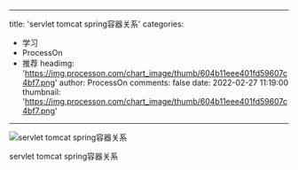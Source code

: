 
---
title: 'servlet tomcat spring容器关系'
categories: 
 - 学习
 - ProcessOn
 - 推荐
headimg: 'https://img.processon.com/chart_image/thumb/604b11eee401fd59607c4bf7.png'
author: ProcessOn
comments: false
date: 2022-02-27 11:19:00
thumbnail: 'https://img.processon.com/chart_image/thumb/604b11eee401fd59607c4bf7.png'
---

<div>   
<img class="thumb" alt="servlet tomcat spring容器关系" src="https://img.processon.com/chart_image/thumb/604b11eee401fd59607c4bf7.png" referrerpolicy="no-referrer">
<p>servlet tomcat spring容器关系</p>  
</div>
            
